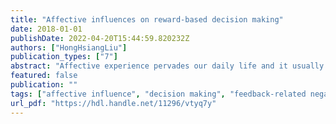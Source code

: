 ```yaml
---
title: "Affective influences on reward-based decision making"
date: 2018-01-01
publishDate: 2022-04-20T15:44:59.820232Z
authors: ["HongHsiangLiu"]
publication_types: ["7"]
abstract: "Affective experience pervades our daily life and it usually brings out pronounce impact on our judgment and decision making. However, after decades of research in the fields of social psychology, organizational psychology, and cognitive neuroscience, the mechanisms contributing to this pronounce impact is yet debating. To provide more formative indices to the existing descriptive models and to link them to more concrete neurophysiological substrates, we have examined the affective influences on decision making under the framework of reinforcement learning theory. Specifically, we followed the definition from Loewenstein and Lerner (2003) and examined the impacts of incidental and integral affects on reward-based decision making in Study 1 and Study 2, respectively. In Study 1, the incidental affect or mood state was induced through introducing different facial expressions (i.e., neutral, angry, and happy) into a probabilistic gambling task. By contrast, in Study 2, the integral affect or emotional experience was elicited through manipulating different levels of perceived unfairness in a modified dictator game preceding a probabilistic gambling task. The choice behavior data from the probabilistic gambling task in the two studies were fit with a reinforcement learning model (Sutton & Barto, 1998; Li et al., 2014) to retrieve the parameters that help us to uncover the mental processes underlying decision making. Also, in each experimental condition, the concurrent electroencephalogram (EEG) data were analyzed to retrieve the event-related potentials (ERP) that reflect the neural signaling of reward prediction error (RPE) – a discrepancy between the predicted and actual action outcomes. In addition, the schizophrenic patients are characterized with deficient reward processing and attenuated affective response, and it is of interest to investigate the altered affective influence in this population. Hence, in Study 3, we modified the design of Study 1 and applied it to chronic schizophrenic patients. This is an exploratory research and we set to investigate the potential interaction between deficient reward processing and aberrant affective activity (i.e, expression recognition) in this population, as these two factors might contribute together to the disrupted social function and poor life quality in schizophrenia. Findings of this study shall contribute to our understanding of the mechanism underlying affect-elicited decision making in schizophrenia. 我們的日常生活中充滿著各種情緒活動經驗，而這些經驗通常都會為決策與判斷帶來深遠的影響。過去數十年間，各領域研究的研究者們中對於情緒化決策相關議題的探索累積了豐碩的研究成果，也提出了許多結構化分類與描述現象的理論架構，但這些現象背後的機制卻仍在爭議當中。為了替這些敘述性的理論提供更明確的量測指標，並且賦予具體的神經生理基礎，我們將對於情緒化決策歷程的探討連結到增強學習理論 (reinforcement learning theory; Sutton & Barto, 1998) 的架構之中，並依循 Loewenstein 與 Lerner (2003) 的定義將情緒活動區分成伴隨性情緒 (incidental affect) 與整合性情緒 (integral affect)，分別於研究一與研究二中探討兩種情緒活動對於酬賞基礎決策 (reward-based decision making) 歷程的影響。在研究一當中，我們以中性、生氣、與高興三種不同的臉孔表情做為促發刺激嵌入機率博弈作業 (probabilistic gambling task) 當中，操弄受試者在作業過程中的伴隨性情緒活動；而在研究二當中，我們則是安排受試者在進行機率博弈作業之前先參與一個修改過後的獨裁者遊戲，並於其中操弄不同程度的分配不公平性，以引發受試者間不同的整合性情緒經驗。受試者於機率博弈作業當中的選擇行為資料以增強學習模型 (Sutton & Barto, 1998; Li, Lai, Liu, & Hsu, 2014) 配適，藉此提取與決策判斷歷程有關的模型估計參數；而實驗過程中所記錄到的腦波活動資料 (electroencephalogram, EEG) 也分析提取成事件關聯電位 (event-related potential, ERP)，以反映酬賞預測誤差 (reward-prediction error, RPE)－預期結果與實際結果之間的差距－所引發的神經活動。綜合行為、模型參數估計、以及神經生理指標量測的結果，我們發現伴隨性情緒活動與整合性情緒經驗對決策歷程的影響不盡相同，並且分別對應到不同的現行理論架構，我們將其彙整討論於最後一章。另外，文獻指出思覺失調症 (schizophrenia) 患者在酬賞處理與情緒辨識上皆有著明顯缺損，然而兩者之間的關係卻鮮少被討論，於是在研究三中我們便將研究一的設計修改後應用於這群患者上。結果顯示，在酬賞處理與情緒辨識的異常表現之餘，患者們的情緒活動對於決策力將的調節效果也明顯低於健康對照組。結合過去文獻，我們主張情緒與決策共同反應著重要的社會功能面向，而對於情緒化決策缺損的探討可增進我們對思覺失調症患者社會功能障礙的了解。"
featured: false
publication: ""
tags: ["affective influence", "decision making", "feedback-related negativity", "reinforcement learning model", "reward-prediction error", "schizophrenia"]
url_pdf: "https://hdl.handle.net/11296/vtyq7y"
---
```


